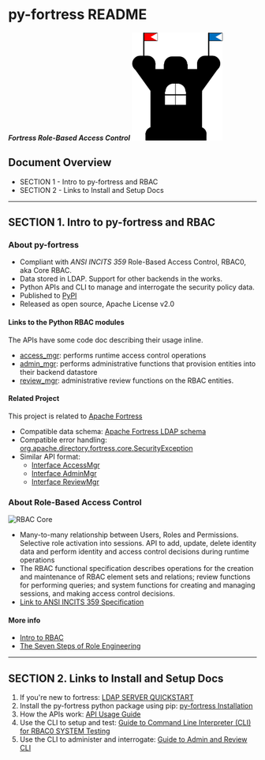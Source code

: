 # py-fortress README

_**Fortress Role-Based Access Control**_ 
![alt text](images/FortressLogo-small.png "fortress rbac")

## Document Overview
 * SECTION 1 - Intro to py-fortress and RBAC
 * SECTION 2 - Links to Install and Setup Docs
__________________________________________________________________________________
## SECTION 1. Intro to py-fortress and RBAC

### About py-fortress
 * Compliant with *ANSI INCITS 359* Role-Based Access Control, RBAC0, aka Core RBAC.
 * Data stored in LDAP. Support for other backends in the works.
 * Python APIs and CLI to manage and interrogate the security policy data.
 * Published to [PyPI](https://pypi.python.org/pypi/py-fortress)
 * Released as open source, Apache License v2.0 

#### Links to the Python RBAC modules
The APIs have some code doc describing their usage inline. 
 * [access_mgr](https://github.com/shawnmckinney/py-fortress/blob/master/pyfortress/impl/access_mgr.py): performs runtime access control operations
 * [admin_mgr](https://github.com/shawnmckinney/py-fortress/blob/master/pyfortress/impl/admin_mgr.py): performs administrative functions that provision entities into their backend datastore 
 * [review_mgr](https://github.com/shawnmckinney/py-fortress/blob/master/pyfortress/impl/review_mgr.py): administrative review functions on the RBAC entities.
   
#### Related Project
This project is related to [Apache Fortress](http://directory.apache.org/fortress)
 * Compatible data schema: [Apache Fortress LDAP schema](https://github.com/apache/directory-fortress-core/blob/master/ldap/schema/fortress.schema)
 * Compatible error handling: [org.apache.directory.fortress.core.SecurityException](http://directory.apache.org/fortress/gen-docs/latest/apidocs/org/apache/directory/fortress/core/SecurityException.html)
 * Similar API format:
    * [Interface AccessMgr](http://directory.apache.org/fortress/gen-docs/latest/apidocs/org/apache/directory/fortress/core/AccessMgr.html)
    * [Interface AdminMgr](http://directory.apache.org/fortress/gen-docs/latest/apidocs/org/apache/directory/fortress/core/AdminMgr.html)
    * [Interface ReviewMgr](http://directory.apache.org/fortress/gen-docs/latest/apidocs/org/apache/directory/fortress/core/ReviewMgr.html)
     
### About Role-Based Access Control
 ![RBAC Core](https://github.com/shawnmckinney/py-fortress/blob/master/images/RbacCore.png "RBAC0 - The 'Core'")
 * Many-to-many relationship between Users, Roles and Permissions. Selective role activation into sessions. 
API to add, update, delete identity data and perform identity and access control decisions during runtime operations
 * The RBAC functional specification describes operations for the creation and maintenance of RBAC element sets and relations; 
review functions for performing queries; and system functions for creating and managing sessions, and making access control decisions.
 * [Link to ANSI INCITS 359 Specification](http://profsandhu.com/journals/tissec/ANSI+INCITS+359-2004.pdf)

#### More info
 * [Intro to RBAC](http://directory.apache.org/fortress/user-guide/1-intro-rbac.html)
 * [The Seven Steps of Role Engineering](https://iamfortress.net/2015/03/05/the-seven-steps-of-role-engineering/)
__________________________________________________________________________________
## SECTION 2. Links to Install and Setup Docs
1. If you're new to fortress: [LDAP SERVER QUICKSTART](https://github.com/shawnmckinney/py-fortress/tree/master/pyfortress/doc/README-QUICKSTART.md) 
2. Install the py-fortress python package using pip: [py-fortress Installation](https://github.com/shawnmckinney/py-fortress/tree/master/pyfortress/doc/README-INSTALL.md)
3. How the APIs work: [API Usage Guide](https://github.com/shawnmckinney/py-fortress/tree/master/pyfortress/doc/README-API.md)
4. Use the CLI to setup and test: [Guide to Command Line Interpreter (CLI) for RBAC0 SYSTEM Testing](https://github.com/shawnmckinney/py-fortress/tree/master/pyfortress/doc/README-CLI-AUTH.md)  
5. Use the CLI to administer and interrogate: [Guide to Admin and Review CLI](https://github.com/shawnmckinney/py-fortress/tree/master/pyfortress/doc/README-CLI.md)  
